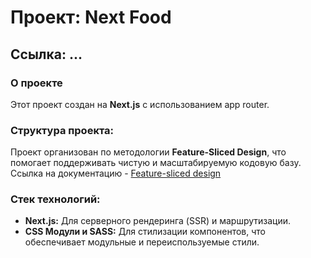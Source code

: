 # Проект: Next Food

## Ссылка: ...

### О проекте

Этот проект создан на **Next.js** с использованием app router.

### Структура проекта:

Проект организован по методологии **Feature-Sliced Design**, что помогает поддерживать чистую и масштабируемую кодовую базу.
Ссылка на документацию - [Feature-sliced design](https://feature-sliced.design/docs/get-started/tutorial)

### Стек технологий:

<ul>
  <li><strong>Next.js:</strong> Для серверного рендеринга (SSR) и маршрутизации.</li>
  <li><strong>CSS Модули и SASS:</strong> Для стилизации компонентов, что обеспечивает модульные и переиспользуемые стили.</li>
</ul>
